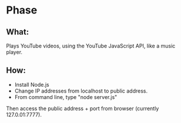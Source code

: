 # Phase
## What:
Plays YouTube videos, using the YouTube JavaScript API, like a music player.

## How:
- Install Node.js
- Change IP addresses from localhost to public address.
- From command line, type "node server.js"

Then access the public address + port from browser (currently 127.0.01:7777).
